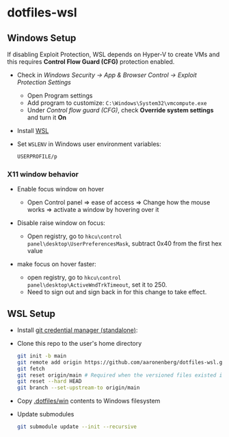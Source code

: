 # dotfiles-wsl

## Windows Setup

If disabling Exploit Protection, WSL depends on Hyper-V to create VMs and this
requires **Control Flow Guard (CFG)** protection enabled. 

- Check in *Windows Security -> App & Browser Control -> Exploit Protection
  Settings*
  - Open Program settings
  - Add program to customize: `C:\Windows\System32\vmcompute.exe`
  - Under *Control flow guard (CFG)*, check **Override system settings** and turn
    it **On**

- Install [WSL](https://learn.microsoft.com/en-us/windows/wsl/install)

- Set `WSLENV` in Windows user environment variables:

    ```sh
    USERPROFILE/p
    ```

### X11 window behavior

- Enable focus window on hover
    - Open Control panel => ease of access => Change how the mouse works => activate a window by hovering over it

- Disable raise window on focus:
    - Open registry, go to `hkcu\control panel\desktop\UserPreferencesMask`, subtract 0x40 from the first hex value
    
- make focus on hover faster:
    - open registry, go to `hkcu\control panel\desktop\ActiveWndTrkTimeout`, set it to 250.
    - Need to sign out and sign back in for this change to take effect.

## WSL Setup

- Install [git credential manager (standalone)](https://github.com/GitCredentialManager/git-credential-manager/releases/latest):

- Clone this repo to the user's home directory

    ```bash
    git init -b main
    git remote add origin https://github.com/aaronenberg/dotfiles-wsl.git
    git fetch
    git reset origin/main # Required when the versioned files existed in path before "git init" of this repo.
    git reset --hard HEAD
    git branch --set-upstream-to origin/main
    ```

- Copy [.dotfiles/win](.dotfiles/win) contents to Windows filesystem

- Update submodules

    ```bash
    git submodule update --init --recursive
    ```
